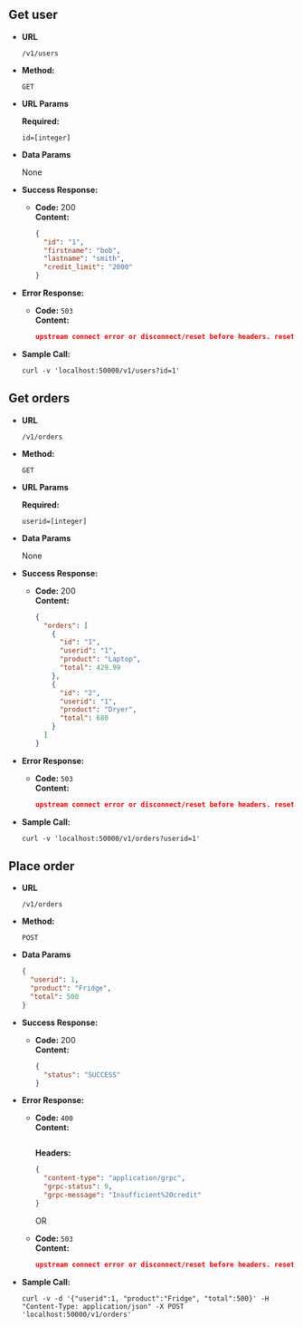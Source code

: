 ## Get user

- **URL**

  `/v1/users`

- **Method:**

  `GET`

- **URL Params**

  **Required:**

  `id=[integer]`

- **Data Params**

  None

- **Success Response:**

  - **Code:** 200 <br />
    **Content:**
    ```json
    {
      "id": "1",
      "firstname": "bob",
      "lastname": "smith",
      "credit_limit": "2000"
    }
    ```

- **Error Response:**

  - **Code:** `503` <br />
    **Content:**

    ```json
    upstream connect error or disconnect/reset before headers. reset reason: remote reset
    ```

- **Sample Call:**

  `curl -v 'localhost:50000/v1/users?id=1'`

## Get orders

- **URL**

  `/v1/orders`

- **Method:**

  `GET`

- **URL Params**

  **Required:**

  `userid=[integer]`

- **Data Params**

  None

- **Success Response:**

  - **Code:** 200 <br />
    **Content:**
    ```json
    {
      "orders": [
        {
          "id": "1",
          "userid": "1",
          "product": "Laptop",
          "total": 429.99
        },
        {
          "id": "2",
          "userid": "1",
          "product": "Dryer",
          "total": 680
        }
      ]
    }
    ```

- **Error Response:**

  - **Code:** `503` <br />
    **Content:**

    ```json
    upstream connect error or disconnect/reset before headers. reset reason: remote reset
    ```

- **Sample Call:**

  `curl -v 'localhost:50000/v1/orders?userid=1'`

## Place order

- **URL**

  `/v1/orders`

- **Method:**

  `POST`

- **Data Params**

  ```json
  {
    "userid": 1,
    "product": "Fridge",
    "total": 500
  }
  ```

- **Success Response:**

  - **Code:** 200 <br />
    **Content:**

    ```json
    {
      "status": "SUCCESS"
    }
    ```

- **Error Response:**

  - **Code:** `400` <br />
    **Content:**

    ```json

    ```

    **Headers:**

    ```json
    {
      "content-type": "application/grpc",
      "grpc-status": 9,
      "grpc-message": "Insufficient%20credit"
    }
    ```

    OR

  - **Code:** `503` <br />
    **Content:**

    ```json
    upstream connect error or disconnect/reset before headers. reset reason: remote reset
    ```

- **Sample Call:**

  `curl -v -d '{"userid":1, "product":"Fridge", "total":500}' -H "Content-Type: application/json" -X POST 'localhost:50000/v1/orders'`
